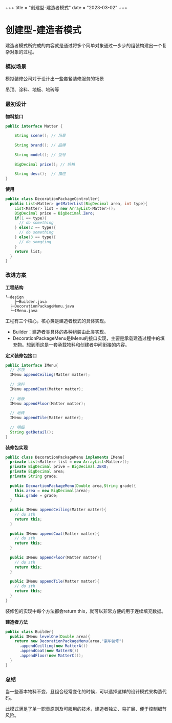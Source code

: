 +++
title = "创建型-建造者模式"
date = "2023-03-02"
+++

# 创建型-建造者模式

建造者模式所完成的内容就是通过将多个简单对象通过一步步的组装构建出一个复杂对象的过程。



### 模拟场景

模拟装修公司对于设计出一些套餐装修服务的场景

吊顶、涂料、地板、地砖等



### 最初设计

**物料接口**

```java
public interface Matter {
  
    String scene(); // 场景
  
    String brand();	// 品牌
  
    String model(); // 型号
  
    BigDecimal price();	// 价格
  
    String desc();	// 描述
}
```

**使用**

```java
public class DecorationPackageController{
  public List<Matter> getMaterList(BigDecimal area, int type){
    List<Matter> list = new ArrayList<Matter>();
    BigDecimal price = BigDecimal.Zero;
    if(1 == type){
      // do something
    } else(2 == type){
      // do something
    } else(3 == type){
      // do somgting
    }
    return list;
  }
}
```



### 改进方案


**工程结构**

```
└─design
	├─Builder.java
  ├─DecorationPackageMenu.java
  └─IMenu.java
```

工程有三个核心，核心类是建造者模式的具体实现。

* Builder：建造者类具体的各种组装由此类实现。
* DecorationPackageMenu是IMenu的接口实现，主要是承载建造过程中的填充物。想到雨这是一套承载物料和创建者中间衔接的内容。



**定义装修包接口**

```java
public interface IMenu{
  // 吊顶
  IMenu appendCeiling(Matter matter);
  
  // 涂料
  IMenu appendCoat(Matter matter);
  
  // 地板
  IMenu appendFloor(Matter matter);
  
  // 地砖
  IMenu appendTile(Matter matter);
  
  // 明细
  String getDetail();
}
```



**装修包实现**

```java
public class DecorationPackageMenu implements IMenu{
  private List<Matter> list = new ArrayList<Matter>();
  private BigDecimal prive = BigDecimal.ZERO;
  private BigDecimal area;
  private String grade;
  
  public DecoartionPackageMenu(Double area,String grade){
    this.area = new BigDecimal(area);
    this.grade = grade;
  }
  
  public IMenu appendCeiling(Matter matter){
    // do sth
    return this;
  }
  
  public IMenu appendCoat(Matter matter){
    // do sth
    return this;
  }
  
  public IMenu appendFloor(Matter matter){
    // do sth
    return this;
  }
  
  public IMenu appendTile(Matter matter){
    // do sth
    return this;
  }
}
```

装修包的实现中每个方法都会return this，就可以非常方便的用于连续填充数据。



**建造者方法**

```java
public class Builder{
  public IMenu levelOne(Double area){
    return new DecorationPackageMenu(area,"豪华装修")
      .appendCeilling(new MatterA())
      .appendCoat(new MatterB())
      .appendFloor(new MatterC());
  }
}
```



### 总结

当一些基本物料不变，且组合经常变化的时候，可以选择这样的设计模式来构造代码。

此模式满足了单一职责原则及可服用的技术，建造者独立、易扩展、便于控制细节风险。
